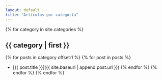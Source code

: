 ```yaml
---
layout: default
title: "Artículos por categoría"
---
```


{% for category in site.categories %}
## {{ category | first }}
  {% for posts in category offset:1 %}
    {% for post in posts %}
- [{{ post.title }}]({{ site.baseurl | append:post.url }})
    {% endfor %}
  {% endfor %}
{% endfor %}
